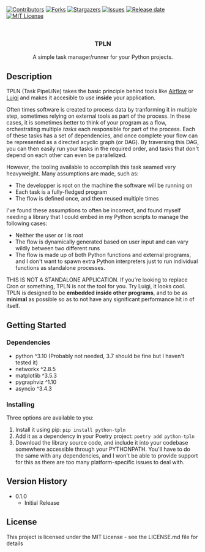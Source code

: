 [![Contributors][contributors-shield]][contributors-url]
[![Forks][forks-shield]][forks-url]
[![Stargazers][stars-shield]][stars-url]
[![Issues][issues-shield]][issues-url]
[![Release date][releases-shield]][releases-url]
[![MIT License][license-shield]][license-url]


<br />
<div align="center">

<h3 align="center">TPLN</h3>

  <p align="center">
    A simple task manager/runner for your Python projects.
  </p>
</div>

## Description

TPLN (Task PipeLiNe) takes the basic principle behind tools like [Airflow](https://github.com/apache/airflow) or [Luigi](https://github.com/spotify/luigi) and makes it accesible to use **inside** your application.

Often times software is created to process data by tranforming it in multiple step, sometimes relying on external tools as part of the process. In these cases, it is sometimes better to think of your program as a flow, orchestrating multiple *tasks* each responsible for part of the process. Each of these tasks has a set of dependencies, and once complete your flow can be represented as a directed acyclic graph (or DAG). By traversing this DAG, you can then easily run your tasks in the required order, and tasks that don't depend on each other can even be parallelized.

However, the tooling available to accomplish this task seamed very heavyweight. Many assumptions are made, such as:
- The developper is root on the machine the software will be running on
- Each task is a fully-fledged program
- The flow is defined once, and then reused multiple times

I've found these assumptions to often be incorrect, and found myself needing a library that I could embed in my Python scripts to manage the following cases:
- Neither the user or I is root
- The flow is dynamically generated based on user input and can vary wildly between two different runs
- The flow is made up of both Python functions and external programs, and I don't want to spawn extra Python interpreters just to run individual functions as standalone processes.

THIS IS NOT A STANDALONE APPLICATION. If you're looking to replace Cron or something, TPLN is not the tool for you. Try Luigi, it looks cool. TPLN is designed to be **embedded inside other programs**, and to be as **minimal** as possible so as to not have any significant performance hit in of itself.

## Getting Started

### Dependencies

* python ^3.10 (Probably not needed, 3.7 should be fine but I haven't tested it)
* networkx ^2.8.5
* matplotlib ^3.5.3
* pygraphviz ^1.10
* asyncio ^3.4.3

### Installing

Three options are available to you:
1. Install it using pip: `pip install python-tpln`
2. Add it as a dependency in your Poetry project: `poetry add python-tpln`
3. Download the library source code, and include it into your codebase somewhere accessible through your PYTHONPATH. You'll have to do the same with any dependencies, and I won't be able to provide support for this as there are too many platform-specific issues to deal with.

## Version History

* 0.1.0
    * Initial Release

## License

This project is licensed under the MIT License - see the LICENSE.md file for details

<!-- https://www.markdownguide.org/basic-syntax/#reference-style-links -->
[contributors-shield]: https://img.shields.io/github/contributors/dylan-robins/python-tpln.svg?style=for-the-badge
[contributors-url]: https://github.com/dylan-robins/python-tpln/graphs/contributors
[forks-shield]: https://img.shields.io/github/forks/dylan-robins/python-tpln.svg?style=for-the-badge
[forks-url]: https://github.com/dylan-robins/python-tpln/network/members
[stars-shield]: https://img.shields.io/github/stars/dylan-robins/python-tpln.svg?style=for-the-badge
[stars-url]: https://github.com/dylan-robins/python-tpln/stargazers
[issues-shield]: https://img.shields.io/github/issues/dylan-robins/python-tpln.svg?style=for-the-badge
[issues-url]: https://github.com/dylan-robins/python-tpln/issues
[license-shield]: https://img.shields.io/github/license/dylan-robins/python-tpln.svg?style=for-the-badge
[releases-url]: https://github.com/dylan-robins/python-tpln/releases
[releases-shield]: https://img.shields.io/github/v/release/dylan-robins/python-tpln?include_prereleases&style=for-the-badge
[license-url]: https://github.com/dylan-robins/python-tpln/blob/master/LICENCE.md
